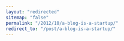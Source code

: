 ```yaml
---
layout: "redirected"
sitemap: "false"
permalink: "/2012/10/a-blog-is-a-startup/"
redirect_to: "/post/a-blog-is-a-startup/"
---
```





